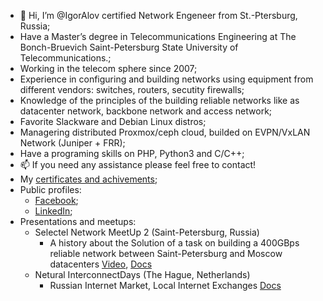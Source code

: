 - 👋 Hi, I’m @IgorAlov certified Network Engeneer from St.-Ptersburg, Russia;
- Have a Master’s degree in Telecommunications Engineering at The Bonch-Bruevich Saint-Petersburg State University of Telecommunications.;
- Working in the telecom sphere since 2007;
- Experience in configuring and building networks using equipment from different vendors: switches, routers, secutity firewalls;
- Knowledge of the principles of the building reliable networks like as datacenter network, backbone network and access network;
- Favorite Slackware and Debian Linux distros;
- Managering distributed Proxmox/ceph cloud, builded on EVPN/VxLAN Network (Juniper + FRR);
- Have a programing skills on PHP, Python3 and C/C++;
- 📫 If you need any assistance please feel free to contact!
- My [certificates and achivements](https://drive.google.com/drive/folders/1aU8dZ-ih6sJs2zlvBQsicuawsRTnpaDN);
- Public profiles:
  * [Facebook](https://facebook.com/igor.alov);  
  * [LinkedIn](https://www.linkedin.com/in/igoralov/);
- Presentations and meetups:
  * Selectel Network MeetUp 2 (Saint-Petersburg, Russia) 
    * A history about the Solution of a task on building a 400GBps reliable network between Saint-Petersburg and Moscow datacenters [Video](https://youtu.be/LKjKtfqsbBs?t=590), [Docs](https://docs.google.com/presentation/d/1I--A7xYu42oj5KB4EZ2yw9o9zO2IMNTYFaLDzRHu4qc/edit?usp=sharing)
  * Netural InterconnectDays (The Hague, Netherlands)
    * Russian Internet Market, Local Internet Exchanges [Docs](https://drive.google.com/file/d/1phbQxQTULBXgakFd9eFXZ7aOSmrpXixp/view?usp=sharing)
